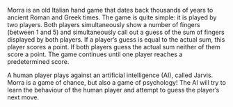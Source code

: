 Morra is an old Italian hand game that dates back thousands of years to ancient Roman and Greek times. The game is quite simple: it is played by two players. Both players simultaneously show a number of fingers (between 1 and 5) and simultaneously call out a guess of the sum of fingers displayed by both players. If a player’s guess is equal to the actual sum, this player scores a point. If both players guess the actual sum neither of them score a point. The game continues until one player reaches a predetermined score.

A human player plays against an artificial intelligence (AI), called Jarvis. Morra is a game of chance, but also a game of psychology! The AI will try to learn the behaviour of the human player and attempt to guess the player’s next move.
